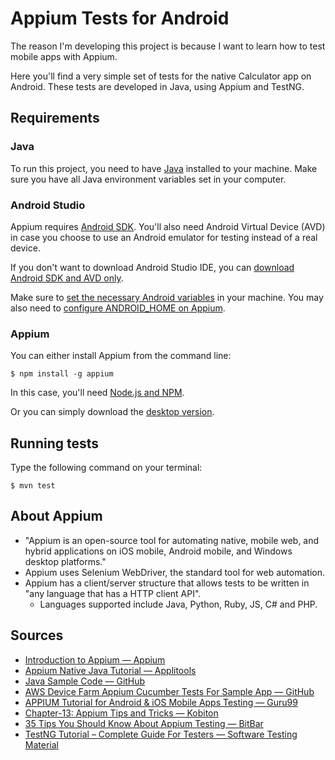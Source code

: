# Appium Tests for Android

The reason I'm developing this project is because I want to learn how to test mobile apps with Appium. 

Here you'll find a very simple set of tests for the native Calculator app on Android.
These tests are developed in Java, using Appium and TestNG.

## Requirements

### Java

To run this project, you need to have [Java]((https://www.oracle.com/java/technologies/javase-jdk8-downloads.html)) installed to your machine.
Make sure you have all Java environment variables set in your computer.

### Android Studio 

Appium requires [Android SDK](https://developer.android.com/studio/?gclid=EAIaIQobChMI45X81NC96QIVhwuRCh1wWQS_EAAYASAAEgKX4fD_BwE&gclsrc=aw.ds#downloads). 
You'll also need Android Virtual Device (AVD) in case you choose to use an Android emulator for testing instead of a real device.

If you don't want to download Android Studio IDE, you can [download Android SDK and AVD only](https://medium.com/michael-wallace/how-to-install-android-sdk-and-setup-avd-emulator-without-android-studio-aeb55c014264).

Make sure to [set the necessary Android variables]((https://stackoverflow.com/questions/19986214/setting-android-home-enviromental-variable-on-mac-os-x)) in your machine.
You may also need to [configure ANDROID_HOME on Appium](https://discuss.appium.io/t/original-error-could-not-find-adb-please-set-the-android-home-environment-variable/21528/23). 


### Appium

You can either install Appium from the command line:

```
$ npm install -g appium
```

In this case, you'll need [Node.js and NPM](https://nodejs.org/en/).

Or you can simply download the [desktop version](https://github.com/appium/appium-desktop).

## Running tests

Type the following command on your terminal:

```
$ mvn test
```

## About Appium

* "Appium is an open-source tool for automating native, mobile web, and hybrid applications on iOS mobile, Android mobile, and Windows desktop platforms."
* Appium uses Selenium WebDriver, the standard tool for web automation.
* Appium has a client/server structure that allows tests to be written in "any language that has a HTTP client API".
    * Languages supported include Java, Python, Ruby, JS, C# and PHP. 
  
## Sources

* [Introduction to Appium — Appium](http://appium.io/docs/en/about-appium/intro/?lang=en)
* [Appium Native Java Tutorial — Applitools](https://applitools.com/tutorials/appium-native-java.html#install-the-sdk)
* [Java Sample Code — GitHub](https://github.com/appium/appium/tree/master/sample-code/java)
* [AWS Device Farm Appium Cucumber Tests For Sample App — GitHub](https://github.com/aws-samples/aws-device-farm-appium-cucumber-tests-for-sample-app)
* [APPIUM Tutorial for Android & iOS Mobile Apps Testing — Guru99](https://www.guru99.com/introduction-to-appium.html)
* [Chapter-13: Appium Tips and Tricks — Kobiton](https://kobiton.com/book/chapter-13-appium-tips-and-tricks/)
* [35 Tips You Should Know About Appium Testing — BitBar](https://bitbar.com/blog/things-you-should-know-about-appium/)
* [TestNG Tutorial  – Complete Guide For Testers — Software Testing Material](https://www.softwaretestingmaterial.com/testng-tutorial/)
